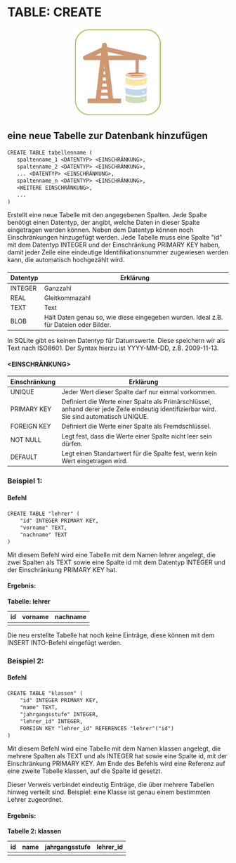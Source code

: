 # TABLE: CREATE

<center><img src="/images/Create.png" width="200px"></center>

## eine neue Tabelle zur Datenbank hinzufügen

```
CREATE TABLE tabellenname (
   spaltenname_1 <DATENTYP> <EINSCHRÄNKUNG>, 
   spaltenname_2 <DATENTYP> <EINSCHRÄNKUNG>, 
   ... <DATENTYP> <EINSCHRÄNKUNG>, 
   spaltenname_n <DATENTYP> <EINSCHRÄNKUNG>,
   <WEITERE EINSCHRÄNKUNG>,
   ...
)
```
Erstellt eine neue Tabelle mit den angegebenen Spalten. Jede Spalte benötigt einen Datentyp, der angibt, welche Daten in dieser Spalte eingetragen werden können. Neben dem Datentyp können noch  Einschränkungen hinzugefügt werden. Jede Tabelle muss eine Spalte "id" mit dem Datentyp INTEGER und der Einschränkung PRIMARY KEY haben, damit jeder Zeile eine eindeutige Identifikationsnummer zugewiesen werden kann, die automatisch hochgezählt wird.

#### <span><DATENTYP></span>

| Datentyp | Erklärung|
| -------- | -------- | 
| INTEGER  | Ganzzahl     |
| REAL     | Gleitkommazahl     | 
| TEXT     | Text     | 
| BLOB     | Hält Daten genau so, wie diese eingegeben wurden. Ideal z.B. für Dateien oder Bilder.     |

In SQLite gibt es keinen Datentyp für Datumswerte. Diese speichern wir als Text nach ISO8601. Der Syntax hierzu ist YYYY-MM-DD, z.B. 2009-11-13.

#### <span><EINSCHRÄNKUNG></span>

| Einschränkung | Erklärung|
| -------- | -------- | 
| UNIQUE  | Jeder Wert dieser Spalte darf nur einmal vorkommen.     |
| PRIMARY KEY     | Definiert die Werte einer Spalte als Primärschlüssel, anhand derer jede Zeile eindeutig identifizierbar wird. Sie sind automatisch UNIQUE.     | 
| FOREIGN KEY     | Definiert die Werte einer Spalte als Fremdschlüssel.     | 
| NOT NULL     | Legt fest, dass die Werte einer Spalte nicht leer sein dürfen.     |
| DEFAULT <span><wert></span>| Legt einen Standartwert für die Spalte fest, wenn kein Wert eingetragen wird. |



### Beispiel 1:

#### Befehl

<a class="runSqlVerine" href="https://sulkar.github.io/SQLverine/" target="_blank"><i class="fa fa-2x fa-arrow-right" ></i></a>
```
CREATE TABLE "lehrer" (
    "id" INTEGER PRIMARY KEY, 
    "vorname" TEXT, 
    "nachname" TEXT
)
```
Mit diesem Befehl wird eine Tabelle mit dem Namen lehrer angelegt, die zwei Spalten als TEXT sowie eine Spalte id mit dem Datentyp INTEGER und der Einschränkung PRIMARY KEY hat.


#### Ergebnis:
**Tabelle: lehrer**

|id| vorname   | nachname | 
|--|--------   | -------- | 
| |       |     |

Die neu erstellte Tabelle hat noch keine Einträge, diese können mit dem INSERT INTO-Befehl eingefügt werden.

### Beispiel 2:

#### Befehl
<a class="runSqlVerine" href="https://sulkar.github.io/SQLverine/" target="_blank"><i class="fa fa-2x fa-arrow-right" ></i></a>
```
CREATE TABLE "klassen" (
    "id" INTEGER PRIMARY KEY, 
    "name" TEXT, 
    "jahrgangsstufe" INTEGER, 
    "lehrer_id" INTEGER,
    FOREIGN KEY "lehrer_id" REFERENCES "lehrer"("id")
)
```
Mit diesem Befehl wird eine Tabelle mit dem Namen klassen angelegt, die mehrere Spalten als TEXT und als INTEGER hat sowie eine Spalte id, mit der Einschränkung PRIMARY KEY. Am Ende des Befehls wird eine Referenz auf eine zweite Tabelle klassen, auf die Spalte id gesetzt.

Dieser Verweis verbindet eindeutig Einträge, die über mehrere Tabellen hinweg verteilt sind. Beispiel: eine Klasse ist genau einem bestimmten Lehrer zugeordnet.


#### Ergebnis:

**Tabelle 2: klassen**

|id| name   | jahrgangsstufe | lehrer_id |
|--|--------   | :-: | :-: |
| |      |     | |
